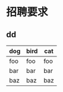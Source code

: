 # 招聘要求
## dd

dog | bird | cat
----|------|----
foo | foo  | foo
bar | bar  | bar
baz | baz  | baz

